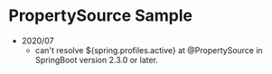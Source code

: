 # PropertySource Sample

- 2020/07
    - can't resolve ${spring.profiles.active} at @PropertySource in SpringBoot version 2.3.0 or later.